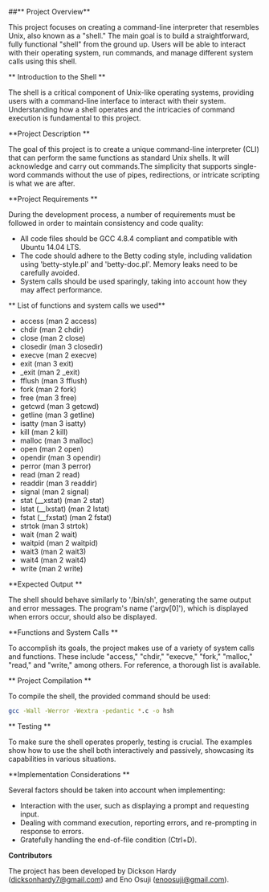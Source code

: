 ##** Project Overview** 

This project focuses on creating a command-line interpreter that resembles Unix, also known as a "shell." The main goal is to build a straightforward, fully functional "shell" from the ground up. Users will be able to interact with their operating system, run commands, and manage different system calls using this shell.


** Introduction to the Shell **

The shell is a critical component of Unix-like operating systems, providing users with a command-line interface to interact with their system. Understanding how a shell operates and the intricacies of command execution is fundamental to this project.

 **Project Description **

The goal of this project is to create a unique command-line interpreter (CLI) that can perform the same functions as standard Unix shells. It will acknowledge and carry out commands.The simplicity that supports single-word commands without the use of pipes, redirections, or intricate scripting is what we are after.


 **Project Requirements **

During the development process, a number of requirements must be followed in order to maintain consistency and code quality:
- All code files should be GCC 4.8.4 compliant and compatible with Ubuntu 14.04 LTS.
- The code should adhere to the Betty coding style, including validation using 'betty-style.pl' and 'betty-doc.pl'.
Memory leaks need to be carefully avoided.
- System calls should be used sparingly, taking into account how they may affect performance.

 ** List of functions and system calls we used**
- access (man 2 access)
- chdir (man 2 chdir)
- close (man 2 close)
- closedir (man 3 closedir)
- execve (man 2 execve)
- exit (man 3 exit)
- _exit (man 2 _exit)
- fflush (man 3 fflush)
- fork (man 2 fork)
- free (man 3 free)
- getcwd (man 3 getcwd)
- getline (man 3 getline)
- isatty (man 3 isatty)
- kill (man 2 kill)
- malloc (man 3 malloc)
- open (man 2 open)
- opendir (man 3 opendir)
- perror (man 3 perror)
- read (man 2 read)
- readdir (man 3 readdir)
- signal (man 2 signal)
- stat (__xstat) (man 2 stat)
- lstat (__lxstat) (man 2 lstat)
- fstat (__fxstat) (man 2 fstat)
- strtok (man 3 strtok)
- wait (man 2 wait)
- waitpid (man 2 waitpid)
- wait3 (man 2 wait3)
- wait4 (man 2 wait4)
- write (man 2 write)


 **Expected Output **

The shell should behave similarly to '/bin/sh', generating the same output and error messages. The program's name ('argv[0]'), which is displayed when errors occur, should also be displayed.


 **Functions and System Calls **

To accomplish its goals, the project makes use of a variety of system calls and functions. These include "access," "chdir," "execve," "fork," "malloc," "read," and "write," among others. For reference, a thorough list is available.


** Project Compilation **

To compile the shell, the provided command should be used:
```Bash
gcc -Wall -Werror -Wextra -pedantic *.c -o hsh
```

** Testing **

To make sure the shell operates properly, testing is crucial. The examples show how to use the shell both interactively and passively, showcasing its capabilities in various situations.


 **Implementation Considerations **

Several factors should be taken into account when implementing:
- Interaction with the user, such as displaying a prompt and requesting input.
- Dealing with command execution, reporting errors, and re-prompting in response to errors.
- Gratefully handling the end-of-file condition (Ctrl+D).


 **Contributors** 

The project has been developed by Dickson Hardy (dicksonhardy7@gmail.com) and Eno Osuji (enoosuji@gmail.com).



